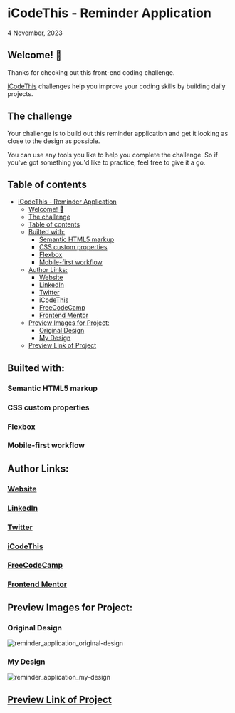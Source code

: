 # iCodeThis - Reminder Application

4 November, 2023

## Welcome! 👋

Thanks for checking out this front-end coding challenge.

[iCodeThis](https://icodethis.com/) challenges help you improve your coding skills by building daily projects.

## The challenge

Your challenge is to build out this reminder application and get it looking as close to the design as possible.

You can use any tools you like to help you complete the challenge. So if you've got something you'd like to practice, feel free to give it a go.

## Table of contents

- [iCodeThis - Reminder Application](#icodethis---reminder-application)
  - [Welcome! 👋](#welcome-)
  - [The challenge](#the-challenge)
  - [Table of contents](#table-of-contents)
  - [Builted with:](#builted-with)
    - [Semantic HTML5 markup](#semantic-html5-markup)
    - [CSS custom properties](#css-custom-properties)
    - [Flexbox](#flexbox)
    - [Mobile-first workflow](#mobile-first-workflow)
  - [Author Links:](#author-links)
    - [Website](#website)
    - [LinkedIn](#linkedin)
    - [Twitter](#twitter)
    - [iCodeThis](#icodethis)
    - [FreeCodeCamp](#freecodecamp)
    - [Frontend Mentor](#frontend-mentor)
  - [Preview Images for Project:](#preview-images-for-project)
    - [Original Design](#original-design)
    - [My Design](#my-design)
  - [Preview Link of Project](#preview-link-of-project)

## Builted with:

### Semantic HTML5 markup

### CSS custom properties

### Flexbox

### Mobile-first workflow

## Author Links:

### [Website](https://www.selimbiber.dev)

### [LinkedIn](https://linkedin.com/in/selim-biber)

### [Twitter](https://www.twitter.com/selimbbr)

### [iCodeThis](https://icodethis.com/selimbiber)

### [FreeCodeCamp](https://www.freecodecamp.org/selimbiber)

### [Frontend Mentor](https://www.frontendmentor.io/profile/selimbiber)

## Preview Images for Project:

### Original Design

![reminder_application_original-design](https://github.com/selimbiber/30Day30Project-HTML5-CSS3-Challenges/assets/117529414/97f39ba6-7684-4cb1-a1ee-9b2c5b908fa1)

### My Design

![reminder_application_my-design](https://github.com/selimbiber/30Day30Project-HTML5-CSS3-Challenges/assets/117529414/68fc4dab-5642-432b-a634-f85442caa2d5)

## [Preview Link of Project](https://selimbiber.github.io/Vanilla-CSS-Challenges/%2BDay30-reminder-application/)
